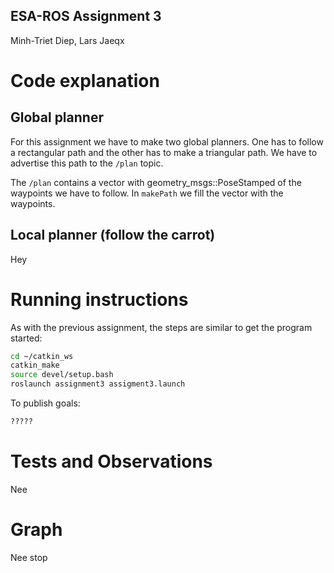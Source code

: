 ESA-ROS Assignment 3
--------------------

Minh-Triet Diep, Lars Jaeqx

# Code explanation

## Global planner  
For this assignment we have to make two global planners. One has to follow a rectangular path and the other has to make a triangular path. We have to advertise this path to the `/plan` topic.  
  
The `/plan` contains a vector with geometry_msgs::PoseStamped of the waypoints we have to follow. In `makePath` we fill the vector with the waypoints.

## Local planner (follow the carrot)
Hey

# Running instructions  

As with the previous assignment, the steps are similar to get the program started:

```sh
cd ~/catkin_ws
catkin_make
source devel/setup.bash
roslaunch assignment3 assigment3.launch
```

To publish goals:

```sh
?????
```

# Tests and Observations  

Nee

# Graph 
Nee stop
